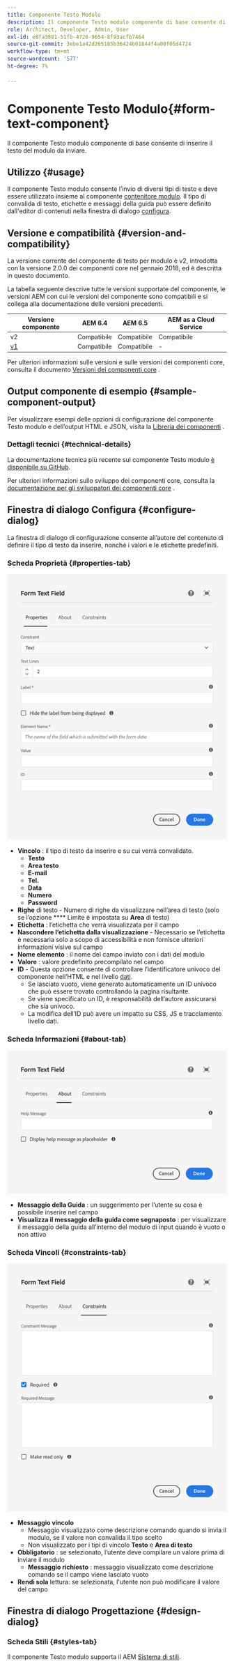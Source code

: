 ```yaml
---
title: Componente Testo Modulo
description: Il componente Testo modulo componente di base consente di inserire il testo del modulo da inviare.
role: Architect, Developer, Admin, User
exl-id: e8fa3881-51fb-4726-9654-8f93acfb7464
source-git-commit: 3ebe1a42d265185b36424b01844f4a00f05d4724
workflow-type: tm+mt
source-wordcount: '577'
ht-degree: 7%

---
```


# Componente Testo Modulo{#form-text-component}

Il componente Testo modulo componente di base consente di inserire il testo del modulo da inviare.

## Utilizzo {#usage}

Il componente Testo modulo consente l’invio di diversi tipi di testo e deve essere utilizzato insieme al componente [contenitore modulo](form-container.md). Il tipo di convalida di testo, etichette e messaggi della guida può essere definito dall&#39;editor di contenuti nella finestra di dialogo [configura](#configure-dialog).

## Versione e compatibilità {#version-and-compatibility}

La versione corrente del componente di testo per modulo è v2, introdotta con la versione 2.0.0 dei componenti core nel gennaio 2018, ed è descritta in questo documento.

La tabella seguente descrive tutte le versioni supportate del componente, le versioni AEM con cui le versioni del componente sono compatibili e si collega alla documentazione delle versioni precedenti.

| Versione componente | AEM 6.4 | AEM 6.5 | AEM as a Cloud Service |
|--- |--- |--- |---|
| v2 | Compatibile | Compatibile | Compatibile |
| [v1](/help/components/v1/form-text-v1.md) | Compatibile | Compatibile | - |

Per ulteriori informazioni sulle versioni e sulle versioni dei componenti core, consulta il documento [Versioni dei componenti core](/help/versions.md) .

## Output componente di esempio {#sample-component-output}

Per visualizzare esempi delle opzioni di configurazione del componente Testo modulo e dell’output HTML e JSON, visita la [Libreria dei componenti](https://adobe.com/go/aem_cmp_library_form_text) .

### Dettagli tecnici {#technical-details}

La documentazione tecnica più recente sul componente Testo modulo [è disponibile su GitHub](https://adobe.com/go/aem_cmp_tech_form_text_v2).

Per ulteriori informazioni sullo sviluppo dei componenti core, consulta la [documentazione per gli sviluppatori dei componenti core](/help/developing/overview.md) .

## Finestra di dialogo Configura {#configure-dialog}

La finestra di dialogo di configurazione consente all’autore del contenuto di definire il tipo di testo da inserire, nonché i valori e le etichette predefiniti.

### Scheda Proprietà {#properties-tab}

![Scheda Proprietà](/help/assets/form-text-edit-properties.png)

* **Vincolo** : il tipo di testo da inserire e su cui verrà convalidato.
   * **Testo**
   * **Area testo**
   * **E-mail**
   * **Tel.**
   * **Data**
   * **Numero**
   * **Password**
* **Righe**  di testo - Numero di righe da visualizzare nell’area di testo (solo se l’opzione  **** Limite è impostata su  **Area** di testo)
* **Etichetta** : l’etichetta che verrà visualizzata per il campo
* **Nascondere l’etichetta dalla visualizzazione**  - Necessario se l’etichetta è necessaria solo a scopo di accessibilità e non fornisce ulteriori informazioni visive sul campo
* **Nome elemento** : il nome del campo inviato con i dati del modulo
* **Valore** : valore predefinito precompilato nel campo
* **ID**  - Questa opzione consente di controllare l’identificatore univoco del componente nell’HTML e nel livello  [dati](/help/developing/data-layer/overview.md).
   * Se lasciato vuoto, viene generato automaticamente un ID univoco che può essere trovato controllando la pagina risultante.
   * Se viene specificato un ID, è responsabilità dell’autore assicurarsi che sia univoco.
   * La modifica dell’ID può avere un impatto su CSS, JS e tracciamento livello dati.

### Scheda Informazioni {#about-tab}

![Scheda Informazioni](/help/assets/form-text-edit-about.png)

* **Messaggio della Guida** : un suggerimento per l’utente su cosa è possibile inserire nel campo
* **Visualizza il messaggio della guida come segnaposto** : per visualizzare il messaggio della guida all’interno del modulo di input quando è vuoto o non attivo

### Scheda Vincoli {#constraints-tab}

![Scheda Vincoli](/help/assets/form-text-edit-constraints.png)

* **Messaggio vincolo**
   * Messaggio visualizzato come descrizione comando quando si invia il modulo, se il valore non convalida il tipo scelto
   * Non visualizzato per i tipi di vincolo **Testo** e **Area di testo**
* **Obbligatorio** : se selezionato, l’utente deve compilare un valore prima di inviare il modulo
   * **Messaggio richiesto** : messaggio visualizzato come descrizione comando se il campo viene lasciato vuoto
* **Rendi sola**  lettura: se selezionata, l&#39;utente non può modificare il valore del campo

## Finestra di dialogo Progettazione {#design-dialog}

### Scheda Stili {#styles-tab}

Il componente Testo modulo supporta il AEM [Sistema di stili](/help/get-started/authoring.md#component-styling).
